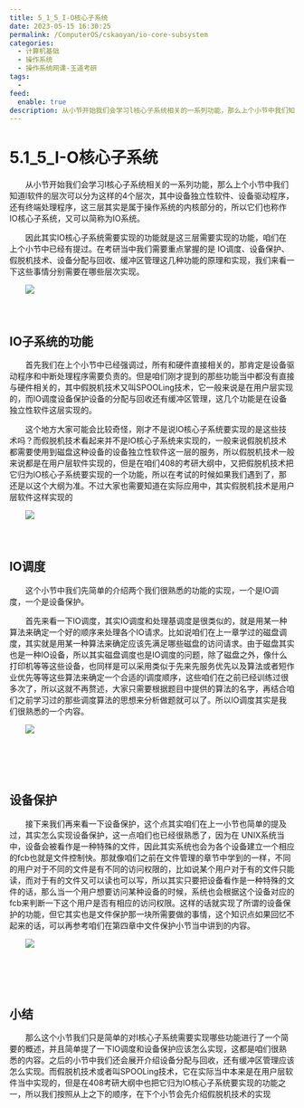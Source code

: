 ```yaml
---
title: 5_1_5_I-O核心子系统
date: 2023-05-15 16:30:25
permalink: /ComputerOS/cskaoyan/io-core-subsystem
categories:
  - 计算机基础
  - 操作系统
  - 操作系统网课-王道考研
tags:
  - 
feed:
  enable: true
description: 从小节开始我们会学习l核心子系统相关的一系列功能，‍‍那么上个小节中我们知道l软件的层次可以分为这样的4个层次，其中设备独立性软件、‍‍设备驱动程序，还有终端处理程序，这三层其实是属于操作系统的内核部分的，‍‍所以它们也称作IO核心子系统，又可以简称为IO系统。‍‍
---
```

# 5.1_5_I-O核心子系统

　　‍从小节开始我们会学习l核心子系统相关的一系列功能，‍‍那么上个小节中我们知道l软件的层次可以分为这样的4个层次，其中设备独立性软件、‍‍设备驱动程序，还有终端处理程序，这三层其实是属于操作系统的内核部分的，‍‍所以它们也称作IO核心子系统，又可以简称为IO系统。‍‍
<!-- more -->
　　因此其实lO核心子系统需要实现的功能就是这三层需要实现的功能，咱们在上个小节中已经有‍‍提过。‍‍在考研当中我们需要重点掌握的是 IO调度、设备保护、假脱机技术、‍‍设备分配与回收、缓冲区管理这几种功能的原理和实现，我们来看一下这些事情分别需要在哪些层次实现。‍‍

　　![](https://image.peterjxl.com/blog/image-20221011195936-oj6jgiv.png)

　　‍

## IO子系统的功能

　　首先我们在上个小节中已经强调过，所有和硬件直接相关的，那肯定是设备驱动程序和中断处理程序需要负责的。‍‍但是咱们刚才提到的那些功能当中都没有直接与硬件相关的，‍‍其中假脱机技术又叫SPOOLing技术，它一般来说是在用户层实现的，‍‍而IO调度设备保护设备的分配与回收还有缓冲区管理，这几个功能是在设备独立性软件这层实现的。‍‍

　　这个地方大家可能会比较奇怪，刚才不是说lO核心子系统要实现的是这些技术吗？‍‍而假脱机技术看起来并不是lO核心子系统来实现的，一般来说假脱机技术都需要使用到磁盘这种设备的‍‍设备独立性软件这一层的服务，所以假脱机技术一般来说都是在用户层软件实现的，但是在咱们408的考研大纲中，又把假脱机技术‍‍把它归为lO核心子系统要实现的一个功能，所以在考试的时候如果我们遇到了，那还是以这个大纲为准。‍‍不过大家也需要知道在实际应用中，其实假脱机技术是用户层软件这样实现的

　　![](https://image.peterjxl.com/blog/image-20221011200052-imqjdbn.png)

　　‍

## lO调度

　　这个小节中我们先简单的介绍两个我们很熟悉的功能的实现，一个是lO调度，一个是设备保护。

　　首先来看一下IO调度，其实IO调度和‍‍处理基调度是很类似的，就是用某一种算法来确定一个好的顺序来处理各个IO请求。‍‍比如说咱们在上一章学过的磁盘调度，其实就是用某一种算法来确定应该先满足哪些磁盘的访问请求。‍‍由于磁盘其实也是一种IO设备，所以其实磁盘调度也是IO调度的问题，‍‍除了磁盘之外，像什么打印机等等这些设备，也同样是可以采用类似于先来先服务优先以及算法或者短作业优先等等这些算法来确定一个‍‍合适的l调度顺序，这些咱们在之前已经训练过很多次了，所以这就不再赘述，大家只需要根据题目中提供的算法的名字，再结合咱们之前学习过的那些调‍‍度算法的思想来分析做题就可以了。‍‍所以lO调度其实是我们很熟悉的一个内容。‍‍

　　![](https://image.peterjxl.com/blog/image-20221011200153-apay6p4.png)

　　‍

　　‍

## 设备保护

　　接下来我们再来看一下设备保护，‍‍这个点其实咱们在上一小节也简单的提及过，‍‍其实怎么实现设备保护，这一点咱们也已经很熟悉了，因为在 UNIX系统当中，设备会被看作是一种特殊的文件，‍‍因此其实系统也会为各个设备建立一个相应的fcb也就是文件控制快。‍‍那就像咱们之前在文件管理的章节中学到的一样，‍‍不同的用户对于不同的文件是有不同的访问权限的，比如说某个用户对于有的文件只能读，而对于有的文件又可以读也可以写，‍‍所以其实只要把设备看作是一种特殊的文件的话，那么当一个用户想要访问某种设备的时候，‍‍系统也会根据这个设备对应的fcb来判断一下这个用户是否有相应的访问权限。‍‍这样的话就实现了所谓的设备保护的功能，但它其实也是‍‍文件保护那一块所需要做的事情，这个知识点如果回忆不起来的话，可以再参考咱们在第四章中文件保护小节当中讲到的内容。‍‍

　　![](https://image.peterjxl.com/blog/image-20221011200257-kq6b0yc.png)

　　‍

　　‍

## 小结

　　那么这个小节我们只是简单的对l核心子系统需要实现哪些功能进行了一个简要的概述，‍‍并且简单提了一下lO调度和设备保护应该怎么实现，这都是咱们很熟悉的内容。‍‍之后的小节中我们还会展开介绍设备分配与回收，还有缓冲区管理应该怎么实现。‍‍而假脱机技术或者叫SPOOLing技术，它在实际当中本来是在用户层软件当中实现的，但是在408考研大纲中也把它归为lO核心子系统要‍‍实现的功能之一，所以我们按照从上之下的顺序，在下个小节会先介绍假脱机技术的实现
